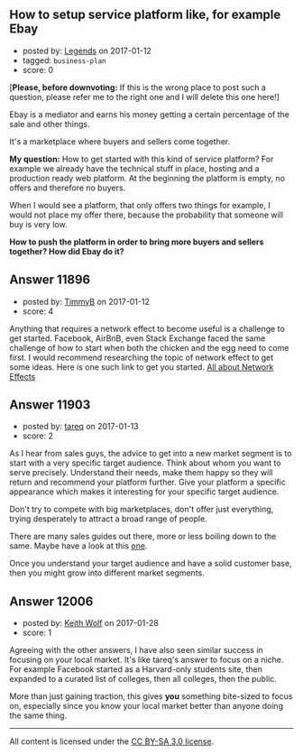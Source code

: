 ## How to setup service platform like, for example Ebay

- posted by: [Legends](https://stackexchange.com/users/3045891/legends) on 2017-01-12
- tagged: `business-plan`
- score: 0

<p>[<strong>Please, before downvoting:</strong>
If this is the wrong place to post such a question, please refer me to the right one and I will delete this one here!]</p>

<p>Ebay is a mediator and earns his money getting a certain percentage of the sale and other things.</p>

<p>It's a marketplace where buyers and sellers come together.</p>

<p><strong>My question:</strong>
How to get started with this kind of service platform?
For example we already have the technical stuff in place, hosting and a production ready web platform.
At the beginning the platform is empty, no offers and therefore no buyers.</p>

<p>When I would see a platform, that only offers two things for example, I would not place my offer there, because the probability that someone will buy is very low.</p>

<p><strong>How to push the platform in order to bring more buyers and sellers together?
How did Ebay do it?</strong></p>



## Answer 11896

- posted by: [TimmyB](https://stackexchange.com/users/8782762/timmyb) on 2017-01-12
- score: 4

<p>Anything that requires a network effect to become useful is a challenge to get started.  Facebook, AirBnB, even Stack Exchange faced the same challenge of how to start when both the chicken and the egg need to come first.  I would recommend researching the topic of network effect to get some ideas. Here is one such link to get you started. <a href="http://a16z.com/2016/03/07/all-about-network-effects/" rel="nofollow noreferrer">All about Network Effects</a></p>



## Answer 11903

- posted by: [tareq](https://stackexchange.com/users/3965207/tareq) on 2017-01-13
- score: 2

<p>As I hear from sales guys, the advice to get into a new market segment is to start with a very specific target audience. Think about whom you want to serve precisely. Understand their needs, make them happy so they will return and recommend your platform further. Give your platform a specific appearance which makes it interesting for your specific target audience.</p>

<p>Don't try to compete with big marketplaces, don't offer just everything, trying desperately to attract a broad range of people.</p>

<p>There are many sales guides out there, more or less boiling down to the same. Maybe have a look at this <a href="http://edwardlowe.org/how-to-identify-a-target-market-and-prepare-a-customer-profile/" rel="nofollow noreferrer">one</a>.</p>

<p>Once you understand your target audience and have a solid customer base, then you might grow into different market segments.</p>



## Answer 12006

- posted by: [Keith Wolf](https://stackexchange.com/users/147215/keith-wolf) on 2017-01-28
- score: 1

<p>Agreeing with the other answers, I have also seen similar success in focusing on your local market.  It's like tareq's answer to focus on a niche.  For example Facebook started as a Harvard-only students site, then expanded to a curated list of colleges, then all colleges, then the public.  </p>

<p>More than just gaining traction, this gives <strong>you</strong> something bite-sized to focus on, especially since you know your local market better than anyone doing the same thing.</p>




---

All content is licensed under the [CC BY-SA 3.0 license](https://creativecommons.org/licenses/by-sa/3.0/).
